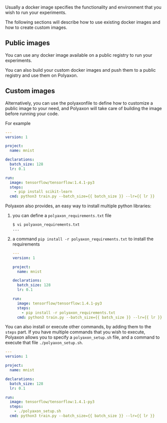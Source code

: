 Usually a docker image specifies the functionality and environment
that you wish to run your experiments.

The following sections will describe how to use existing docker images and how to create custom images.

## Public images

You can use any docker image available on a public registry to run your experiments.

You can also build your custom docker images and push them to a public registry and use them on Polyaxon.


## Custom images

Alternatively, you can use the polyaxonfile to define how to customize a public image to your need,
and Polyaxon will take care of building the image before running your code.

For example

```yaml
---
version: 1

project:
  name: mnist

declarations:
  batch_size: 128
  lr: 0.1

run:
  image: tensorflow/tensorflow:1.4.1-py3
  steps:
    - pip install scikit-learn
  cmd: python3 train.py --batch_size={{ batch_size }} --lr={{ lr }}
```

Polyaxon also provides, an easy way to install multiple python libraries:

 1. you can define a `polyaxon_requirements.txt` file


    ```bash
    $ vi polyaxon_requirements.txt
    ...
    ```

 2. a command `pip install -r polyaxon_requirements.txt` to install the requirements


    ```yaml
    ---
    version: 1

    project:
      name: mnist

    declarations:
      batch_size: 128
      lr: 0.1

    run:
      image: tensorflow/tensorflow:1.4.1-py3
      steps:
        - pip install -r polyaxon_requirements.txt
      cmd: python3 train.py --batch_size={{ batch_size }} --lr={{ lr }}
    ```


You can also install or execute other commands, by adding them to the `steps` part.
If you have multiple commands that you wish to execute,
Polyaxon allows you to specify a `polyaxon_setup.sh` file, and a command to execute that file `./polyaxon_setup.sh`.

```yaml
---
version: 1

project:
  name: mnist

declarations:
  batch_size: 128
  lr: 0.1

run:
  image: tensorflow/tensorflow:1.4.1-py3
  steps:
    - ./polyaxon_setup.sh
  cmd: python3 train.py --batch_size={{ batch_size }} --lr={{ lr }}
```
